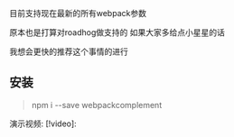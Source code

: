 目前支持现在最新的所有webpack参数

原本也是打算对roadhog做支持的 如果大家多给点小星星的话

我想会更快的推荐这个事情的进行

安装
---
> npm i --save webpackcomplement

演示视频:
[!video]: